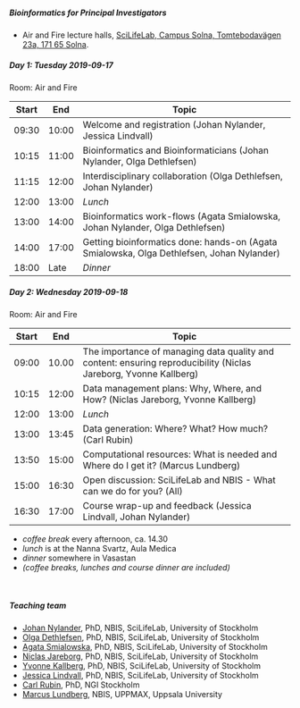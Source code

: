 ##### Bioinformatics for Principal Investigators
- Air and Fire lecture halls, [SciLifeLab, Campus Solna, Tomtebodavägen 23a, 171 65 Solna](https://goo.gl/maps/t5UJwMa12tNPEvQ5A).		

##### Day 1: Tuesday 2019-09-17
Room: Air and Fire

|Start|End|Topic|
|---|---|---|
|09:30|10:00|Welcome and registration (Johan Nylander, Jessica Lindvall)|
|10:15|11:00|Bioinformatics and Bioinformaticians (Johan Nylander, Olga Dethlefsen)|
|11:15|12:00|Interdisciplinary collaboration (Olga Dethlefsen, Johan Nylander)|
|12:00|13:00|*Lunch*|
|13:00|14:00|Bioinformatics work-flows (Agata Smialowska, Johan Nylander, Olga Dethlefsen)|
|14:00|17:00|Getting bioinformatics done: hands-on (Agata Smialowska, Olga Dethlefsen, Johan Nylander)|
|18:00|Late|*Dinner*|

##### Day 2: Wednesday 2019-09-18
Room: Air and Fire

|Start|End|Topic|
|---|---|---|
|09:00|10.00|The importance of managing data quality and content: ensuring reproducibility (Niclas Jareborg, Yvonne Kallberg)|
|10:15|12:00|Data management plans: Why, Where, and How? (Niclas Jareborg, Yvonne Kallberg)|
|12:00|13:00|*Lunch*|
|13:00|13:45|Data generation: Where? What? How much? (Carl Rubin)|
|13:50|15:00|Computational resources: What is needed and Where do I get it? (Marcus Lundberg)|
|15:00|16:30|Open discussion: SciLifeLab and NBIS - What can we do for you? (All)|
|16:30|17:00|Course wrap-up and feedback (Jessica Lindvall, Johan Nylander)|

- *coffee break* every afternoon, ca. 14.30
- *lunch* is at the Nanna Svartz, Aula Medica
- *dinner* somewhere in Vasastan
- *(coffee breaks, lunches and course dinner are included)*

<br/>

##### Teaching team
- [Johan Nylander][johan], PhD, NBIS, SciLifeLab, University of Stockholm
- [Olga Dethlefsen][olga], PhD, NBIS, SciLifeLab, University of Stockholm
- [Agata Smialowska][agata], PhD, NBIS, SciLifeLab, University of Stockholm
- [Niclas Jareborg][niclas], PhD, NBIS, SciLifeLab, University of Stockholm
- [Yvonne Kallberg][yvonne], PhD, NBIS, SciLifeLab, University of Stockholm
- [Jessica Lindvall][yvonne], PhD, NBIS, SciLifeLab, University of Stockholm
- [Carl Rubin][carl], PhD, NGI Stockholm
- [Marcus Lundberg][marcus], NBIS, UPPMAX, Uppsala University

[johan]: https://nbis.se/about/staff/johan-nylander/
[jessica]: https://nbis.se/about/staff/jessica-lindvall/
[olga]: https://nbis.se/about/staff/olga-dethlefsen/
[agata]: https://nbis.se/about/staff/agata-smialowska/
[niclas]: https://nbis.se/about/staff/niclas-jareborg/
[yvonne]: https://nbis.se/about/staff/yvonne-kallberg/
[jessica]: https://nbis.se/about/staff/jessica-lindvall/
[marcus]: https://katalog.uu.se/empinfo/?id=N9-1483
[carl]: https://www.scilifelab.se/facilities/ngi-stockholm/
